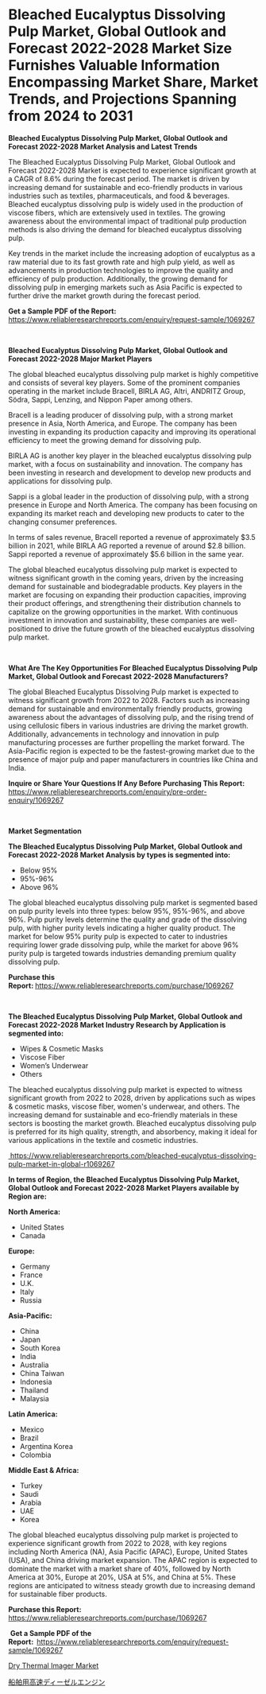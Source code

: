 <p><h1>Bleached Eucalyptus Dissolving Pulp Market, Global Outlook and Forecast 2022-2028 Market Size Furnishes Valuable Information Encompassing Market Share, Market Trends, and Projections Spanning from 2024 to 2031</h1></p><p><strong>Bleached Eucalyptus Dissolving Pulp Market, Global Outlook and Forecast 2022-2028 Market Analysis and Latest Trends</strong></p>
<p><p>The Bleached Eucalyptus Dissolving Pulp Market, Global Outlook and Forecast 2022-2028 Market is expected to experience significant growth at a CAGR of 8.6% during the forecast period. The market is driven by increasing demand for sustainable and eco-friendly products in various industries such as textiles, pharmaceuticals, and food & beverages. Bleached eucalyptus dissolving pulp is widely used in the production of viscose fibers, which are extensively used in textiles. The growing awareness about the environmental impact of traditional pulp production methods is also driving the demand for bleached eucalyptus dissolving pulp.</p><p>Key trends in the market include the increasing adoption of eucalyptus as a raw material due to its fast growth rate and high pulp yield, as well as advancements in production technologies to improve the quality and efficiency of pulp production. Additionally, the growing demand for dissolving pulp in emerging markets such as Asia Pacific is expected to further drive the market growth during the forecast period.</p></p>
<p><strong>Get a Sample PDF of the Report:&nbsp;</strong> <a href="https://www.reliableresearchreports.com/enquiry/request-sample/1069267">https://www.reliableresearchreports.com/enquiry/request-sample/1069267</a></p>
<p>&nbsp;</p>
<p><strong>Bleached Eucalyptus Dissolving Pulp Market, Global Outlook and Forecast 2022-2028 Major Market Players</strong></p>
<p><p>The global bleached eucalyptus dissolving pulp market is highly competitive and consists of several key players. Some of the prominent companies operating in the market include Bracell, BIRLA AG, Altri, ANDRITZ Group, Södra, Sappi, Lenzing, and Nippon Paper among others.</p><p>Bracell is a leading producer of dissolving pulp, with a strong market presence in Asia, North America, and Europe. The company has been investing in expanding its production capacity and improving its operational efficiency to meet the growing demand for dissolving pulp.</p><p>BIRLA AG is another key player in the bleached eucalyptus dissolving pulp market, with a focus on sustainability and innovation. The company has been investing in research and development to develop new products and applications for dissolving pulp.</p><p>Sappi is a global leader in the production of dissolving pulp, with a strong presence in Europe and North America. The company has been focusing on expanding its market reach and developing new products to cater to the changing consumer preferences.</p><p>In terms of sales revenue, Bracell reported a revenue of approximately $3.5 billion in 2021, while BIRLA AG reported a revenue of around $2.8 billion. Sappi reported a revenue of approximately $5.6 billion in the same year.</p><p>The global bleached eucalyptus dissolving pulp market is expected to witness significant growth in the coming years, driven by the increasing demand for sustainable and biodegradable products. Key players in the market are focusing on expanding their production capacities, improving their product offerings, and strengthening their distribution channels to capitalize on the growing opportunities in the market. With continuous investment in innovation and sustainability, these companies are well-positioned to drive the future growth of the bleached eucalyptus dissolving pulp market.</p></p>
<p>&nbsp;</p>
<p><strong>What Are The Key Opportunities For Bleached Eucalyptus Dissolving Pulp Market, Global Outlook and Forecast 2022-2028 Manufacturers?</strong></p>
<p><p>The global Bleached Eucalyptus Dissolving Pulp market is expected to witness significant growth from 2022 to 2028. Factors such as increasing demand for sustainable and environmentally friendly products, growing awareness about the advantages of dissolving pulp, and the rising trend of using cellulosic fibers in various industries are driving the market growth. Additionally, advancements in technology and innovation in pulp manufacturing processes are further propelling the market forward. The Asia-Pacific region is expected to be the fastest-growing market due to the presence of major pulp and paper manufacturers in countries like China and India.</p></p>
<p><strong>Inquire or Share Your Questions If Any Before Purchasing This Report:</strong> <a href="https://www.reliableresearchreports.com/enquiry/pre-order-enquiry/1069267">https://www.reliableresearchreports.com/enquiry/pre-order-enquiry/1069267</a></p>
<p>&nbsp;</p>
<p><strong>Market Segmentation</strong></p>
<p><strong>The Bleached Eucalyptus Dissolving Pulp Market, Global Outlook and Forecast 2022-2028 Market Analysis by types is segmented into:</strong></p>
<p><ul><li>Below 95%</li><li>95%-96%</li><li>Above 96%</li></ul></p>
<p><p>The global bleached eucalyptus dissolving pulp market is segmented based on pulp purity levels into three types: below 95%, 95%-96%, and above 96%. Pulp purity levels determine the quality and grade of the dissolving pulp, with higher purity levels indicating a higher quality product. The market for below 95% purity pulp is expected to cater to industries requiring lower grade dissolving pulp, while the market for above 96% purity pulp is targeted towards industries demanding premium quality dissolving pulp.</p></p>
<p><strong>Purchase this Report:&nbsp;</strong><a href="https://www.reliableresearchreports.com/purchase/1069267">https://www.reliableresearchreports.com/purchase/1069267</a></p>
<p>&nbsp;</p>
<p><strong>The Bleached Eucalyptus Dissolving Pulp Market, Global Outlook and Forecast 2022-2028 Market Industry Research by Application is segmented into:</strong></p>
<p><ul><li>Wipes & Cosmetic Masks</li><li>Viscose Fiber</li><li>Women’s Underwear</li><li>Others</li></ul></p>
<p><p>The bleached eucalyptus dissolving pulp market is expected to witness significant growth from 2022 to 2028, driven by applications such as wipes & cosmetic masks, viscose fiber, women's underwear, and others. The increasing demand for sustainable and eco-friendly materials in these sectors is boosting the market growth. Bleached eucalyptus dissolving pulp is preferred for its high quality, strength, and absorbency, making it ideal for various applications in the textile and cosmetic industries.</p></p>
<p><a href="https://www.reliableresearchreports.com/bleached-eucalyptus-dissolving-pulp-market-in-global-r1069267">&nbsp;https://www.reliableresearchreports.com/bleached-eucalyptus-dissolving-pulp-market-in-global-r1069267</a></p>
<p><strong>In terms of Region, the Bleached Eucalyptus Dissolving Pulp Market, Global Outlook and Forecast 2022-2028 Market Players available by Region are:</strong></p>
<p>
    <p> <strong> North America: </strong>
        <ul>
            <li>United States</li>
            <li>Canada</li>
        </ul>
        </p> 
    <p> <strong> Europe: </strong>
        <ul>
            <li>Germany</li>
            <li>France</li>
            <li>U.K.</li>
            <li>Italy</li>
            <li>Russia</li>
        </ul>
        </p> 
    <p> <strong> Asia-Pacific: </strong>
        <ul>
            <li>China</li>
            <li>Japan</li>
            <li>South Korea</li>
            <li>India</li>
            <li>Australia</li>
            <li>China Taiwan</li>
            <li>Indonesia</li>
            <li>Thailand</li>
            <li>Malaysia</li>
        </ul>
        </p> 
    <p> <strong> Latin America: </strong>
        <ul>
            <li>Mexico</li>
            <li>Brazil</li>
            <li>Argentina Korea</li>
            <li>Colombia</li>
        </ul>
        </p> 
    <p> <strong> Middle East & Africa: </strong>
        <ul>
            <li>Turkey</li>
            <li>Saudi</li>
            <li>Arabia</li>
            <li>UAE</li>
            <li>Korea</li>
        </ul>
    </p>
    </p>
<p><p>The global bleached eucalyptus dissolving pulp market is projected to experience significant growth from 2022 to 2028, with key regions including North America (NA), Asia Pacific (APAC), Europe, United States (USA), and China driving market expansion. The APAC region is expected to dominate the market with a market share of 40%, followed by North America at 30%, Europe at 20%, USA at 5%, and China at 5%. These regions are anticipated to witness steady growth due to increasing demand for sustainable fiber products.</p></p>
<p><strong>Purchase this Report: </strong><a href="https://www.reliableresearchreports.com/purchase/1069267">https://www.reliableresearchreports.com/purchase/1069267</a></p>
<p>&nbsp;<strong>Get a Sample PDF of the Report:&nbsp;&nbsp;</strong><a href="https://www.reliableresearchreports.com/enquiry/request-sample/1069267">https://www.reliableresearchreports.com/enquiry/request-sample/1069267</a></p>
<p><strong></strong></p>
<p><p><a href="https://view.publitas.com/reportprime-1/dry-thermal-imager-market-comprehensive-assessment-by-type-application-and-geography/">Dry Thermal Imager Market</a></p><p><a href="https://github.com/NikitaBruen/Market-Research-Report-List-1/blob/main/523604285820.md">船舶用高速ディーゼルエンジン</a></p></p>